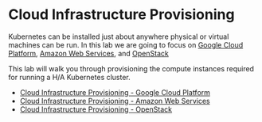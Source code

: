 # Cloud Infrastructure Provisioning

Kubernetes can be installed just about anywhere physical or virtual machines can be run. In this lab we are going to focus on [Google Cloud Platform](https://cloud.google.com/), [Amazon Web Services](https://aws.amazon.com), and [OpenStack](https://openstack.org)

This lab will walk you through provisioning the compute instances required for running a H/A Kubernetes cluster. 

* [Cloud Infrastructure Provisioning - Google Cloud Platform](01-infrastructure-gcp.md)
* [Cloud Infrastructure Provisioning - Amazon Web Services](01-infrastructure-aws.md)
* [Cloud Infrastructure Provisioning - OpenStack](01-infrastructure-os.md)
